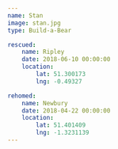 ```yaml
---
name: Stan
image: stan.jpg
type: Build-a-Bear

rescued:
    name: Ripley
    date: 2018-06-10 00:00:00
    location:
        lat: 51.300173
        lng: -0.49327

rehomed:
    name: Newbury
    date: 2018-04-22 00:00:00
    location:
        lat: 51.401409
        lng: -1.3231139
---
```

